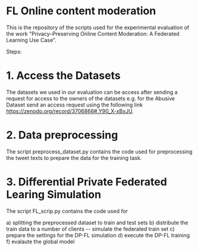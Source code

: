 # FL Online content moderation

This is the repository of the scripts used for the experimental evaluation of the work "Privacy–Preserving Online Content Moderation: A Federated
Learning Use Case".

Steps:

# 1. Access the Datasets
The datasets we used in our evaluation can be access after sending a request for access to the owners of the datasets e.g. for
the Abusive Dataset send an access request using the following link https://zenodo.org/record/3706866#.Y90_X-xBxJU.

# 2. Data preprocessing
The script preprocess_dataset.py contains the code used for preprocessing the tweet texts to prepare the data for the training task.

# 3. Differential Private Federated Learing Simulation
The script FL_scrip.py contains the code used for 

a) splitting the preprocessed dataset to train and test sets
b) distribute the train data to a number of clients -- simulate the federated train set
c) prepare the settings for the DP-FL simulation
d) execute the DP-FL training
f) evalaute the global model





